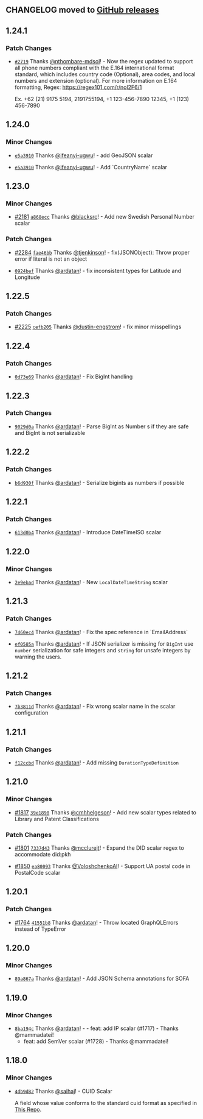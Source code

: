 ## CHANGELOG moved to [GitHub releases](https://github.com/Urigo/graphql-scalars/releases)

## 1.24.1

### Patch Changes

- [`#2719`](https://github.com/Urigo/graphql-scalars/pull/2719) Thanks
  [@nthombare-mdsol](https://github.com/nthombare-mdsol)! - Now the regex updated to support all
  phone numbers compliant with the E.164 international format standard, which includes country code
  (Optional), area codes, and local numbers and extension (optional). For more information on E.164
  formatting, Regex: https://regex101.com/r/nol2F6/1

  Ex. +62 (21) 9175 5194, 2191755194, +1 123-456-7890 12345, +1 (123) 456-7890

## 1.24.0

### Minor Changes

- [`e5a3910`](https://github.com/Urigo/graphql-scalars/commit/e5a39101db92e9c3066d0045a4bf4e040e56c447)
  Thanks [@ifeanyi-ugwu](https://github.com/ifeanyi-ugwu)! - add GeoJSON scalar

- [`e5a3910`](https://github.com/Urigo/graphql-scalars/commit/e5a39101db92e9c3066d0045a4bf4e040e56c447)
  Thanks [@ifeanyi-ugwu](https://github.com/ifeanyi-ugwu)! - Add \`CountryName\` scalar

## 1.23.0

### Minor Changes

- [#2181](https://github.com/Urigo/graphql-scalars/pull/2181)
  [`a868ecc`](https://github.com/Urigo/graphql-scalars/commit/a868ecc06f6ab0edd1f167613c7830b5a73dbb70)
  Thanks [@blacksrc](https://github.com/blacksrc)! - Add new Swedish Personal Number scalar

### Patch Changes

- [#2284](https://github.com/Urigo/graphql-scalars/pull/2284)
  [`fae46bb`](https://github.com/Urigo/graphql-scalars/commit/fae46bb48fccc1b71d35e95a1df165104fb291b4)
  Thanks [@tjenkinson](https://github.com/tjenkinson)! - fix(JSONObject): Throw proper error if
  literal is not an object

- [`0924bef`](https://github.com/Urigo/graphql-scalars/commit/0924befffd4e27ff877657f778432f9ef9f2bcf9)
  Thanks [@ardatan](https://github.com/ardatan)! - fix inconsistent types for Latitude and Longitude

## 1.22.5

### Patch Changes

- [#2225](https://github.com/Urigo/graphql-scalars/pull/2225)
  [`cefb205`](https://github.com/Urigo/graphql-scalars/commit/cefb20565defdd2a10f70c9ea38ea79fe1be35c4)
  Thanks [@dustin-engstrom](https://github.com/dustin-engstrom)! - fix minor misspellings

## 1.22.4

### Patch Changes

- [`0d73e69`](https://github.com/Urigo/graphql-scalars/commit/0d73e6952ba5bd514bc9524065589ce0e252a739)
  Thanks [@ardatan](https://github.com/ardatan)! - Fix BigInt handling

## 1.22.3

### Patch Changes

- [`9029d0a`](https://github.com/Urigo/graphql-scalars/commit/9029d0a28b81ad13d9dc3533860a2987f7ae6c43)
  Thanks [@ardatan](https://github.com/ardatan)! - Parse BigInt as Number s if they are safe and
  BigInt is not serializable

## 1.22.2

### Patch Changes

- [`b6d930f`](https://github.com/Urigo/graphql-scalars/commit/b6d930fd31f8ad8b4aa2532f4e25d5b15fcadd4a)
  Thanks [@ardatan](https://github.com/ardatan)! - Serialize bigints as numbers if possible

## 1.22.1

### Patch Changes

- [`613d0b4`](https://github.com/Urigo/graphql-scalars/commit/613d0b4a41cb9c4f540ed9e55e5c62ecafa05d5c)
  Thanks [@ardatan](https://github.com/ardatan)! - Introduce DateTimeISO scalar

## 1.22.0

### Minor Changes

- [`2e9ebad`](https://github.com/Urigo/graphql-scalars/commit/2e9ebad9dfcc578a37d8a5858d75053b7124a666)
  Thanks [@ardatan](https://github.com/ardatan)! - New `LocalDateTimeString` scalar

## 1.21.3

### Patch Changes

- [`7460ec4`](https://github.com/Urigo/graphql-scalars/commit/7460ec43ed67003913336bd1f4fac80dc3915a05)
  Thanks [@ardatan](https://github.com/ardatan)! - Fix the spec reference in \`EmailAddress\`

- [`ef0585a`](https://github.com/Urigo/graphql-scalars/commit/ef0585a16796a27e93c82865bcc1fbd1c6e5c5b3)
  Thanks [@ardatan](https://github.com/ardatan)! - If JSON serializer is missing for `BigInt` use
  `number` serialization for safe integers and `string` for unsafe integers by warning the users.

## 1.21.2

### Patch Changes

- [`7b3811d`](https://github.com/Urigo/graphql-scalars/commit/7b3811d50a507573e5b16d1e14c6d203cee1c8d4)
  Thanks [@ardatan](https://github.com/ardatan)! - Fix wrong scalar name in the scalar configuration

## 1.21.1

### Patch Changes

- [`f12ccbd`](https://github.com/Urigo/graphql-scalars/commit/f12ccbd98e8d4a9fd4a9f4bf334eb09f4e4f61ba)
  Thanks [@ardatan](https://github.com/ardatan)! - Add missing `DurationTypeDefinition`

## 1.21.0

### Minor Changes

- [#1817](https://github.com/Urigo/graphql-scalars/pull/1817)
  [`39e1890`](https://github.com/Urigo/graphql-scalars/commit/39e1890f494a19a86f50392cd9c9db6e466f6086)
  Thanks [@cmhhelgeson](https://github.com/cmhhelgeson)! - Add new scalar types related to Library
  and Patent Classifications

### Patch Changes

- [#1801](https://github.com/Urigo/graphql-scalars/pull/1801)
  [`7337d43`](https://github.com/Urigo/graphql-scalars/commit/7337d432cb8a103778ca62a570d27f3f00ec3a2c)
  Thanks [@mcclurejt](https://github.com/mcclurejt)! - Expand the DID scalar regex to accommodate
  did:pkh

- [#1850](https://github.com/Urigo/graphql-scalars/pull/1850)
  [`ea80093`](https://github.com/Urigo/graphql-scalars/commit/ea800938238be4c676ff3a71a4d77c3e66de364a)
  Thanks [@VoloshchenkoAl](https://github.com/VoloshchenkoAl)! - Support UA postal code in
  PostalCode scalar

## 1.20.1

### Patch Changes

- [#1764](https://github.com/Urigo/graphql-scalars/pull/1764)
  [`41551b8`](https://github.com/Urigo/graphql-scalars/commit/41551b8a1cfa616fefe2b67dbaea91d5ca76eeac)
  Thanks [@ardatan](https://github.com/ardatan)! - Throw located GraphQLErrors instead of TypeError

## 1.20.0

### Minor Changes

- [`89a867a`](https://github.com/Urigo/graphql-scalars/commit/89a867afaa0d7a0e5365dce8508aecf67586061a)
  Thanks [@ardatan](https://github.com/ardatan)! - Add JSON Schema annotations for SOFA

## 1.19.0

### Minor Changes

- [`8ba194c`](https://github.com/Urigo/graphql-scalars/commit/8ba194c60fa8e84d20c6ada6bbc30555b9c832c0)
  Thanks [@ardatan](https://github.com/ardatan)! - - feat: add IP scalar (#1717) - Thanks
  @mammadatei!
  - feat: add SemVer scalar (#1728) - Thanks @mammadatei!

## 1.18.0

### Minor Changes

- [`4db9d82`](https://github.com/Urigo/graphql-scalars/commit/4db9d82f36c834dfe37ac3759429c12a1cc24060)
  Thanks [@saihaj](https://github.com/saihaj)! - CUID Scalar

  A field whose value conforms to the standard cuid format as specified in
  [This Repo](https://github.com/ericelliott/cuid#broken-down).
